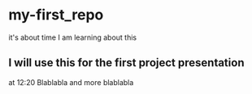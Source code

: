 # my-first_repo
it's about time I am learning about this

## I will use this for the first project presentation
at 12:20
Blablabla and more blablabla
